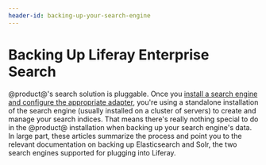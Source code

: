 ```yaml
---
header-id: backing-up-your-search-engine
---
```


# Backing Up Liferay Enterprise Search

@product@'s search solution is pluggable. Once you [install a search engine and
configure the appropriate
adapter](/docs/7-0/deploy/-/knowledge_base/d/installing-a-search-engine),
you're using a standalone installation of the search engine (usually installed
on a cluster of servers) to create and manage your search indices. That means
there's really nothing special to do in the @product@ installation when backing
up your search engine's data. In large part, these articles summarize the
process and point you to the relevant documentation on backing up Elasticsearch
and Solr, the two search engines supported for plugging into Liferay.
